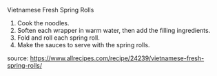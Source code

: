 Vietnamese Fresh Spring Rolls

1. Cook the noodles. 
2. Soften each wrapper in warm water, then add the filling ingredients.
3. Fold and roll each spring roll. 
4. Make the sauces to serve with the spring rolls. 

source: https://www.allrecipes.com/recipe/24239/vietnamese-fresh-spring-rolls/
